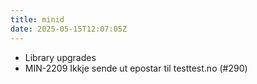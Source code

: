 ```yaml
---
title: minid
date: 2025-05-15T12:07:05Z
---
```

- Library upgrades
- MIN-2209 Ikkje sende ut epostar til testtest.no (#290)

